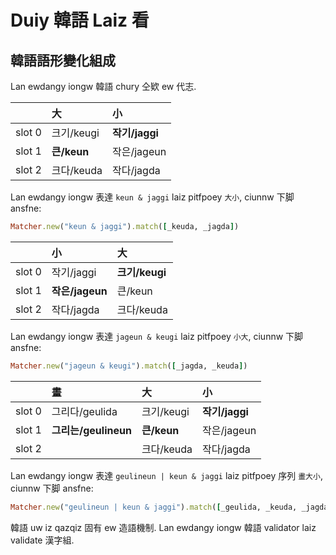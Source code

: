 # Duiy 韓語 Laiz 看

## 韓語語形變化組成

Lan ewdangy iongw 韓語 chury 仝欵 ew 代志.

| | 大 | 小 |
| :--- | :--- | :--- |
| slot 0 | 크기/keugi | **작기/jaggi** |
| slot 1 | **큰/keun** | 작은/jageun |
| slot 2 | 크다/keuda | 작다/jagda |

Lan ewdangy iongw 表達 `keun & jaggi` laiz pitfpoey `大小`, ciunnw 下脚 ansfne:

```ruby
Matcher.new("keun & jaggi").match([_keuda, _jagda])
```

| | 小 | 大 |
| :--- | :--- | :--- |
| slot 0 | 작기/jaggi | **크기/keugi** |
| slot 1 | **작은/jageun** | 큰/keun |
| slot 2 | 작다/jagda | 크다/keuda |

Lan ewdangy iongw 表達 `jageun & keugi` laiz pitfpoey `小大`, ciunnw 下脚 ansfne:

```ruby
Matcher.new("jageun & keugi").match([_jagda, _keuda])
```

| | 畫 | 大 | 小 |
| :--- | :--- | :--- | :--- |
| slot 0 | 그리다/geulida | 크기/keugi | **작기/jaggi** |
| slot 1 | **그리는/geulineun** | **큰/keun** | 작은/jageun |
| slot 2 | | 크다/keuda | 작다/jagda |

Lan ewdangy iongw 表達 `geulineun | keun & jaggi` laiz pitfpoey 序列 `畫大小`, ciunnw 下脚 ansfne:

```ruby
Matcher.new("geulineun | keun & jaggi").match([_geulida, _keuda, _jagda])
```

韓語 uw iz qazqiz 固有 ew 造語機制. Lan ewdangy iongw 韓語 validator laiz validate 漢字組.
